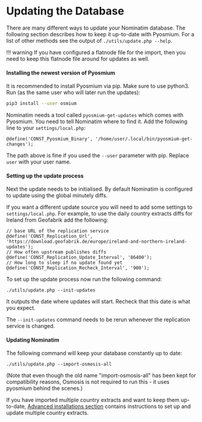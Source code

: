 # Updating the Database

There are many different ways to update your Nominatim database.
The following section describes how to keep it up-to-date with Pyosmium.
For a list of other methods see the output of `./utils/update.php --help`.

!!! warning
    If you have configured a flatnode file for the import, then you
    need to keep this flatnode file around for updates as well.

#### Installing the newest version of Pyosmium

It is recommended to install Pyosmium via pip. Make sure to use python3.
Run (as the same user who will later run the updates):

```sh
pip3 install --user osmium
```

Nominatim needs a tool called `pyosmium-get-updates` which comes with
Pyosmium. You need to tell Nominatim where to find it. Add the
following line to your `settings/local.php`:

    @define('CONST_Pyosmium_Binary', '/home/user/.local/bin/pyosmium-get-changes');

The path above is fine if you used the `--user` parameter with pip.
Replace `user` with your user name.

#### Setting up the update process

Next the update needs to be initialised. By default Nominatim is configured
to update using the global minutely diffs.

If you want a different update source you will need to add some settings
to `settings/local.php`. For example, to use the daily country extracts
diffs for Ireland from Geofabrik add the following:

    // base URL of the replication service
    @define('CONST_Replication_Url', 'https://download.geofabrik.de/europe/ireland-and-northern-ireland-updates');
    // How often upstream publishes diffs
    @define('CONST_Replication_Update_Interval', '86400');
    // How long to sleep if no update found yet
    @define('CONST_Replication_Recheck_Interval', '900');

To set up the update process now run the following command:

    ./utils/update.php --init-updates

It outputs the date where updates will start. Recheck that this date is
what you expect.

The `--init-updates` command needs to be rerun whenever the replication service
is changed.

#### Updating Nominatim

The following command will keep your database constantly up to date:

    ./utils/update.php --import-osmosis-all

(Note that even though the old name "import-osmosis-all" has been kept for
compatibility reasons, Osmosis is not required to run this - it uses pyosmium
behind the scenes.)

If you have imported multiple country extracts and want to keep them
up-to-date, [Advanced installations section](Advanced-Installations.md) contains instructions 
to set up and update multiple country extracts.
